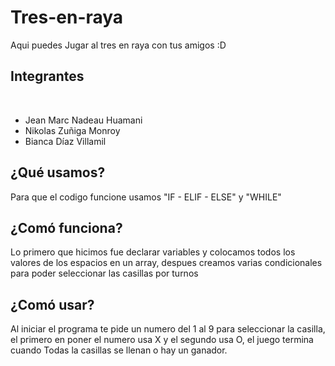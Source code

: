# Tres-en-raya
Aqui puedes Jugar al tres en raya con tus amigos :D
<h2>Integrantes</h2><br>
<ul>
  <li>Jean Marc Nadeau Huamani</li>
  <li>Nikolas Zuñiga Monroy</li>
  <li>Bianca Díaz Villamil</li>
</ul>
<h2>¿Qué usamos?</h2>
<p>Para que el codigo funcione usamos "IF - ELIF - ELSE" y "WHILE"</p>
<h2>¿Comó funciona?</h2>
<p>Lo primero que hicimos fue declarar variables y colocamos todos los valores de los espacios en un array, despues creamos varias condicionales para poder seleccionar las casillas por turnos</p>
<h2>¿Comó usar?</h2>
<p>Al iniciar el programa te pide un numero del 1 al 9 para seleccionar la casilla, el primero en poner el numero usa X y el segundo usa O, el juego termina cuando Todas la casillas se llenan o hay un ganador.</p>
